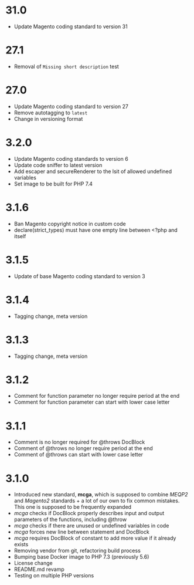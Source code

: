 # 31.0

* Update Magento coding standard to version 31

# 27.1

* Removal of `Missing short description` test

# 27.0

* Update Magento coding standard to version 27
* Remove autotagging to `latest`
* Change in versioning format

# 3.2.0

* Update Magento coding standards to version 6
* Update code sniffer to latest version
* Add escaper and secureRenderer to the lsit of allowed undefined variables
* Set image to be built for PHP 7.4

# 3.1.6

* Ban Magento copyright notice in custom code
* declare(strict_types) must have one empty line between <?php and itself

# 3.1.5

* Update of base Magento coding standard to version 3

# 3.1.4

* Tagging change, meta version

# 3.1.3

* Tagging change, meta version

# 3.1.2

* Comment for function parameter no longer require period at the end
* Comment for function parameter can start with lower case letter

# 3.1.1

* Comment is no longer required for @throws DocBlock
* Comment of @throws no longer require period at the end
* Comment of @throws can start with lower case letter

# 3.1.0

* Introduced new standard, **mcga**, which is supposed to combine _MEQP2_ and _Magento2_ standards + a lot of our own to fix common mistakes. This one is supposed to be frequently expanded
* _mcga_ checks if DocBlock properly describes input and output parameters of the functions, including @throw
* _mcga_ checks if there are unused or undefined variables in code
* _mcga_ forces new line between statement and DocBlock
* _mcga_ requires DocBlock of constant to add more value if it already exists
* Removing vendor from git, refactoring build process
* Bumping base Docker image to PHP 7.3 (previously 5.6)
* License change
* README.md revamp
* Testing on multiple PHP versions
